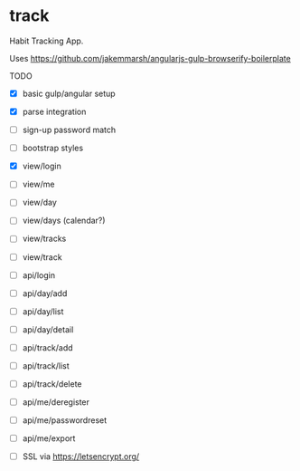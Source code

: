 # track
Habit Tracking App. 

Uses https://github.com/jakemmarsh/angularjs-gulp-browserify-boilerplate

TODO
- [X] basic gulp/angular setup
- [X] parse integration
- [ ] sign-up password match
- [ ] bootstrap styles
- [X] view/login
- [ ] view/me
- [ ] view/day
- [ ] view/days (calendar?)
- [ ] view/tracks
- [ ] view/track
- [ ] api/login
- [ ] api/day/add
- [ ] api/day/list
- [ ] api/day/detail
- [ ] api/track/add
- [ ] api/track/list
- [ ] api/track/delete
- [ ] api/me/deregister
- [ ] api/me/passwordreset
- [ ] api/me/export
- [ ] SSL via https://letsencrypt.org/


